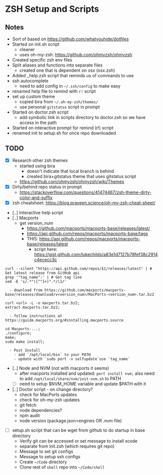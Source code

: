 # ZSH Setup and Scripts

## Notes
- Sort of based on https://github.com/whatyouhide/dotfiles
- Started on init.sh script
  - cleaner
  - uses oh-my-zsh: https://github.com/ohmyzsh/ohmyzsh
- Created specific zsh env files
- Split aliases and functions into separate files
  - created one that is dependent on osx (osx.zsh)
- Added _help.zsh script that reminds us of commands to use
- ssh autocomplete
  - need to add config in `~/.ssh/config` to make easy
- renamed help file to remind with `r!` script
- set up custom theme
  - copied bira from `~/.oh-my-zsh/themes/`
  - use personal `gitstatus` script in prompt
- Started on doctor.zsh script
  - add symbolic link in scripts directory to doctor.zsh so we have access in the path
- Started on interactive prompt for remind (r!) script
- renamed init to setup.sh for once repo downloaded

## TODO
  - [x] Research other zsh themes
     - started using bira
       - doesn't indicate that local branch is behind
       - created bira+gitstatus theme that uses gitstatus script
     - https://github.com/ohmyzsh/ohmyzsh/wiki/Themes
  - [x] Dirty/behind repo status in prompt
      - https://stackoverflow.com/questions/41474467/zsh-theme-dirty-color-and-suffix
  - [x] zsh cheatsheet: https://blog.praveen.science/oh-my-zsh-cheat-sheet/
  - [..] Interactive help script
  - [..] Macports 
      - get version_num 
        - https://github.com/macports/macports-base/releases/latest/
        - https://api.github.com/repos/macports/macports-base/tags
        - THIS: https://api.github.com/repos/macports/macports-base/releases/latest
          - script here: https://gist.github.com/lukechilds/a83e1d7127b78fef38c2914c4ececc3c
```
curl --silent "https://api.github.com/repos/$1/releases/latest" | # Get latest release from GitHub api
grep '"tag_name":' | # Get tag line
sed -E 's/.*"([^"]+)".*/\1/'  
``` 

      - download from https://github.com/macports/macports-base/releases/download/v<version_num>/MacPorts-<version_num>.tar.bz2
```
curl <url> -L -o macports.tar.bz2;
extract macports.tar.bz2;
```

      - follow instructions at https://guide.macports.org/#installing.macports.source
```
cd Macports-...;
./configure;
make;
sudo make install;
```

      - Post Install
        - add `/opt/local/bin` to your PATH
        - update with `sudo port -v selfupdate`use `tag_name`
  - [..] Node and NVM (not with macports it seems)
      - after macports installed and updated: `port install nvm;` also need to add `/opt/local/share/nvm/init-nvm.sh` to PATH
      - [ ] need to setup $NVM_HOME variable and update $PATH with it
  - [..] Doctor script - on change directory?
      - check for MacPorts updates
      - check for oh-my-zsh updates
      - git fetch
      - node dependencies?
      - npm audit
      - node version (package.json>engines OR .nvm file)
  - [ ] setup.sh script that can be wget from github to do startup in base directory
       - Verify git can be accessed or set message to install xcode
       - separate from init.zsh (which requires git repo)
       - Message to set git configs
       - Message to setup ssh configs
       - Create `~/Code` directory
       - Clone rest of `shell` repo into `~/Code/shell`
